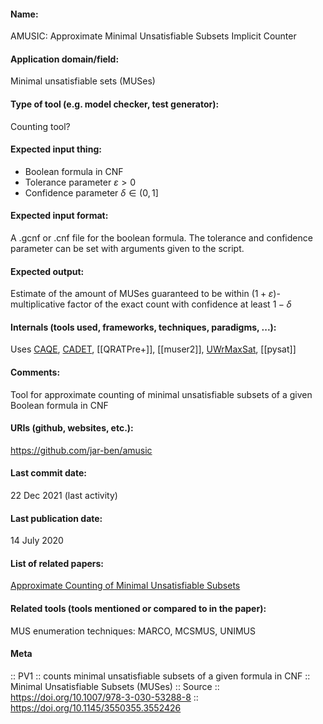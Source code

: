 #### Name:
AMUSIC: Approximate Minimal Unsatisfiable Subsets Implicit Counter

#### Application domain/field:
Minimal unsatisfiable sets (MUSes)

#### Type of tool (e.g. model checker, test generator):
Counting tool?

#### Expected input thing:
- Boolean formula in CNF
- Tolerance parameter $\varepsilon > 0$
- Confidence parameter $\delta \in (0,1]$

#### Expected input format:
A .gcnf or .cnf file for the boolean formula.
The tolerance and confidence parameter can be set with arguments given to the script.

#### Expected output:
Estimate of the amount of MUSes guaranteed to be within $(1+\varepsilon)$-multiplicative factor of the exact count with confidence at least $1-\delta$

#### Internals (tools used, frameworks, techniques, paradigms, ...):
Uses [CAQE](Solvers/CAQE.md), [CADET](Solvers/CADET.md), [[QRATPre+]], [[muser2]], [UWrMaxSat](Solvers/UWrMaxSat.md), [[pysat]]

#### Comments: 
Tool for approximate counting of minimal unsatisfiable subsets of a given Boolean formula in CNF

#### URIs (github, websites, etc.):
https://github.com/jar-ben/amusic

#### Last commit date:
22 Dec 2021 (last activity)

#### Last publication date:
14 July 2020

#### List of related papers:
[Approximate Counting of Minimal Unsatisfiable Subsets](https://doi.org/10.1007/978-3-030-53288-8_21)

#### Related tools (tools mentioned or compared to in the paper):
MUS enumeration techniques: MARCO, MCSMUS, UNIMUS

#### Meta
:: PV1 :: counts minimal unsatisfiable subsets of a given formula in CNF
:: Minimal Unsatisfiable Subsets (MUSes)
:: Source :: https://doi.org/10.1007/978-3-030-53288-8 :: https://doi.org/10.1145/3550355.3552426
